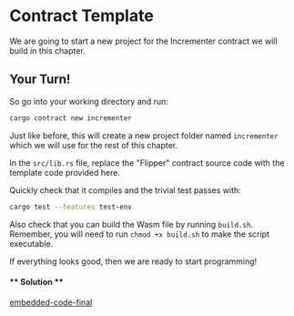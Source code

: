 Contract Template
===

We are going to start a new project for the Incrementer contract we will build in this chapter.

## Your Turn!

So go into your working directory and run:

```bash
cargo contract new incrementer
```

Just like before, this will create a new project folder named `incrementer` which we will use for the rest of this chapter.

In the `src/lib.rs` file, replace the "Flipper" contract source code with the template code provided here.

Quickly check that it compiles and the trivial test passes with:

```bash
cargo test --features test-env
```

Also check that you can build the Wasm file by running `build.sh`. Remember, you will need to run `chmod +x build.sh` to make the script executable.

If everything looks good, then we are ready to start programming!

<!-- tabs:start -->

#### ** Solution **

[embedded-code-final](./assets/1.1-finished-code.rs ':include :type=code embed-final')

<!-- tabs:end -->